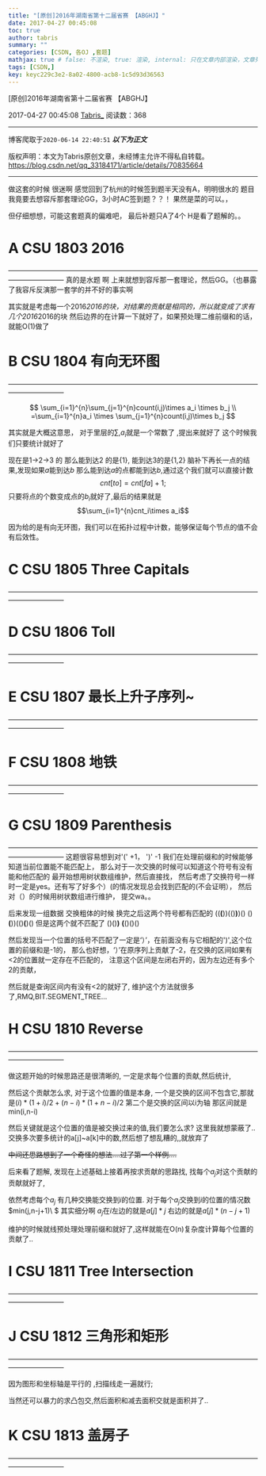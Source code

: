 ```yaml
---
title: "[原创]2016年湖南省第十二届省赛 【ABGHJ】"
date: 2017-04-27 00:45:08
toc: true
author: tabris
summary: ""
categories: [CSDN, 各OJ ,套题]
mathjax: true # false: 不渲染, true: 渲染, internal: 只在文章内部渲染，文章列表中不渲染
tags: [CSDN,]
key: keyc229c3e2-8a02-4800-acb8-1c5d93d36563
---
```


[原创]2016年湖南省第十二届省赛 【ABGHJ】

2017-04-27 00:45:08  [Tabris_](https://me.csdn.net/qq_33184171) 阅读数：368

---

博客爬取于`2020-06-14 22:40:51`
***以下为正文***

版权声明：本文为Tabris原创文章，未经博主允许不得私自转载。
https://blog.csdn.net/qq_33184171/article/details/70835664

<!-- more -->

---


做这套的时候 很迷啊  感觉回到了杭州的时候签到题半天没有A，明明很水的 题目我竟要去想容斥那套理论GG，3小时AC签到题？？！ 果然是菜的可以。，

但仔细想想，可能这套题真的偏难吧，
最后补题只A了4个 H是看了题解的。。


# A	CSU 1803	2016
————————————————————————————————————————————
真的是水题 啊  上来就想到容斥那一套理论，然后GG。（也暴露了我容斥反演那一套学的并不好的事实啊

其实就是考虑每一个2016*2016的块，对结果的贡献是相同的，所以就变成了求有几个2016*2016的块 然后边界的在计算一下就好了，如果预处理二维前缀和的话，就能O(1)做了


# B	CSU 1804	有向无环图
————————————————————————————————————————————

$$
\sum_{i=1}^{n}\sum_{j=1}^{n}count(i,j)\times a_i \times b_j  \\ =\sum_{i=1}^{n}a_i \times \sum_{j=1}^{n}count(i,j)\times b_j 
$$

其实就是大概这意思，
对于里层的$\sum,a_i$就是一个常数了 ,提出来就好了
这个时候我们只要统计就好了

现在是1->2->3 的
那么能到达2 的是{1}, 能到达3的是{1,2} 
脑补下再长一点的结果,发现如果$a$能到达$b$ 那么能到达$a$的点都能到达$b$,通过这个我们就可以直接计数
$$cnt[to] = cnt[fa]+1;$$
只要将点的个数变成点的$b_i$就好了,最后的结果就是
$$\sum_{i=1}^{n}cnt_i\times a_i$$

因为给的是有向无环图，我们可以在拓扑过程中计数，能够保证每个节点的值不会有后效性。


# C	CSU 1805	Three Capitals
————————————————————————————————————————————
# D	CSU 1806	Toll
————————————————————————————————————————————
# E	CSU 1807	最长上升子序列~
————————————————————————————————————————————
# F	CSU 1808	地铁
————————————————————————————————————————————
# G	CSU 1809	Parenthesis
————————————————————————————————————————————
这题很容易想到对'(' +1， ')' -1 我们在处理前缀和的时候能够知道当前位置能不能匹配上，
那么对于一次交换的时候可以知道这个符号有没有能和他匹配的 最开始想用树状数组维护，然后直接找，
然后考虑了交换符号一样时一定是yes。还有写了好多个）(的情况发现总会找到匹配的(不会证明），
然后对（）的时候用树状数组进行维护，
提交wa。。

后来发现一组数据 交换粗体的时候 换完之后这两个符号都有匹配的
((**(**))(()**)**)()
()**(**))(()**(**)()
但是这两个就不匹配了
()()**)** **(**()()()

然后发现当一个位置的括号不匹配了一定是‘）’，在前面没有与它相配的')',这个位置的前缀和是-1的，
那么也好想，‘）’在原序列上贡献了-2，在交换的区间如果有<2的位置就一定存在不匹配的，
注意这个区间是左闭右开的，因为左边还有多个2的贡献，

然后就是查询区间内有没有<2的就好了, 维护这个方法就很多了,RMQ,BIT.SEGMENT_TREE...

# H	CSU 1810	Reverse
————————————————————————————————————————————

做这题开始的时候思路还是很清晰的,
一定是求每个位置的贡献,然后统计,

然后这个贡献怎么求,
对于这个位置的值是本身,
一个是交换的区间不包含它,那就是$(i)*(1+i)/2 + (n-i)*(1+n-i)/2$ 
第二个是交换的区间以i为轴  那区间就是min(i,n-i)

然后关键就是这个位置的值是被交换过来的值,我们要怎么求? 这里我就想蒙蔽了.. 
交换多次要多统计的a[j]~a[k]中的数,然后想了想乱糟的,,就放弃了

~~中间还思路想到了一个奇怪的想法....过了第一个样例....~~

后来看了题解,
发现在上述基础上接着再按求贡献的思路找,
找每个$a_j$对这个贡献的贡献就好了,

依然考虑每个$a_j$ 有几种交换能交换到$i$的位置.
对于每个$a_j$交换到$i$的位置的情况数$min(j,n-j+1)\ $
其实细分啊 $a_j$在$i$左边的就是$a[j]*j$ 右边的就是$a[j]*(n-j+1)$ 

维护的时候就线预处理处理前缀和就好了,这样就能在O(n)复杂度计算每个位置的贡献了..





# I	CSU 1811	Tree Intersection
————————————————————————————————————————————


# J	CSU 1812	三角形和矩形
————————————————————————————————————————————

因为图形和坐标轴是平行的 ,扫描线走一遍就行;

当然还可以暴力的求凸包交,然后面积和减去面积交就是面积并了..


# K	CSU 1813	盖房子
————————————————————————————————————————————
